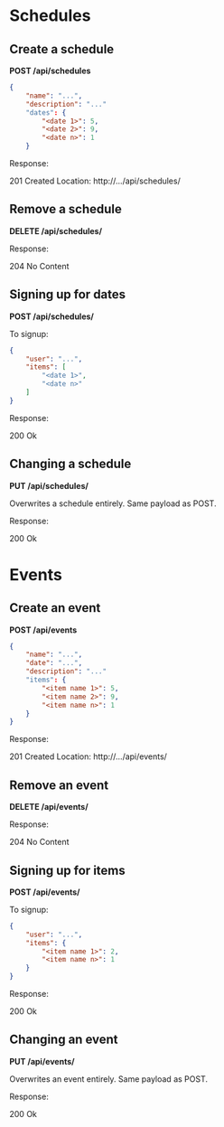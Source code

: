 Schedules
=========

Create a schedule
-----------------

**POST /api/schedules**

```JSON
{
    "name": "...",
    "description": "..."
    "dates": {
        "<date 1>": 5,
        "<date 2>": 9,
        "<date n>": 1
    }
```

Response:

201 Created
Location: http://.../api/schedules/**<ID>**

Remove a schedule
-----------------

**DELETE /api/schedules/<ID>**

Response:

204 No Content


Signing up for dates
--------------------

**POST /api/schedules/<ID>**

To signup:

```JSON
{
    "user": "...",
    "items": [
        "<date 1>",
        "<date n>"
    ]
}
```

Response:

200 Ok


Changing a schedule
-------------------

**PUT /api/schedules/<ID>**

Overwrites a schedule entirely. Same payload as POST.

Response:

200 Ok


Events
======

Create an event
---------------

**POST /api/events**

```JSON
{
    "name": "...",
    "date": "...",
    "description": "..."
    "items": {
        "<item name 1>": 5,
        "<item name 2>": 9,
        "<item name n>": 1
    }
}
```

Response:

201 Created
Location: http://.../api/events/**<ID>**


Remove an event
---------------

**DELETE /api/events/<ID>**

Response:

204 No Content


Signing up for items
--------------------

**POST /api/events/<ID>**

To signup:

```JSON
{
    "user": "...",
    "items": {
        "<item name 1>": 2,
        "<item name n>": 1
    }
}
```

Response:

200 Ok


Changing an event
-----------------

**PUT /api/events/<ID>**

Overwrites an event entirely. Same payload as POST.

Response:

200 Ok
